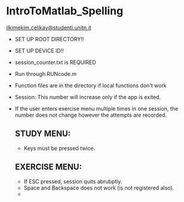 # IntroToMatlab_Spelling
ilkimekim.celikay@studenti.unitn.it

- SET UP ROOT DIRECTORY!!
- SET UP DEVICE ID!!
- session_counter.txt is REQUIRED

- Run through RUNcode.m
- Function files are in the directory if local functions don't work
- Session: This number will increase only if the app is exited.
- If the user enters exercise menu multiple times in one session, the number does not change however the attempts are recorded. 

  ## STUDY MENU:
  - Keys must be pressed twice.

  ## EXERCISE MENU:
  - If ESC pressed, session quits abrubptly.
  - Space and Backspace does not work (is not registered also).
  - 
    
